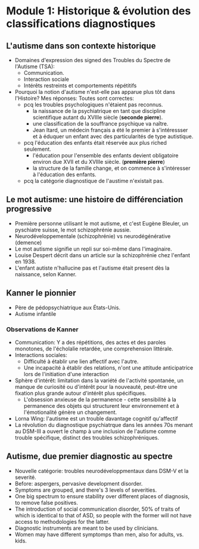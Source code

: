 # Module 1: Historique & évolution des classifications diagnostiques
## L'autisme dans son contexte historique
- Domaines d'expression des signed des Troubles du Spectre de l'Autisme (TSA):
	- Communication.
	- Interaction sociale
	- Intérêts restreints et comportements répétitifs
- Pourquoi la notion d'autisme n'est-elle pas apparue plus tôt dans l'Histoire? Mes réponses: Toutes sont correctes:
	- pcq les troubles psychologiques n'étaient pas reconnus.
		- la naissance de la psychiatrique en tant que discipline scientifique autant du XVIIIe siècle (**seconde pierre**).
		- une classification de la souffrance psychique va naître.
		- Jean Itard, un médecin français a été le premier à s'intéressser et à éduquer un enfant avec des particularités de type autistique.
	- pcq l'éducation des enfants était réservée aux plus riched seulement.
		- l'éducation pour l'ensemble des enfants devient obligatoire environ due XVII et du XVIIIe siècle. (**première pierre**)
		- la structure de la famille change, et on commence à s'intéresser à l'éducation des enfants.
	- pcq la catégorie diagnostique de l'austime n'existait pas.
## Le mot autisme: une histoire de différenciation progressive
- Première personne utilisant le mot autisme, et c'est Eugène Bleuler, un pyschiatre suisse, le mot schizophrénie aussie.
- Neurodéveloppementale (schizophrénie) vs neurodégénérative (demence)
- Le mot autisme signifie un repli sur soi-même dans l'imaginaire.
- Louise Despert décrit dans un article sur la schizophrénie chez l'enfant en 1938.
- L'enfant autiste n'hallucine pas et l'autisme était present dès la naissance, selon Kanner.
## Kanner le pionnier
- Père de pédopsychiatrique aux États-Unis.
- Autisme infantile
### Observations de Kanner
- Communication: Y a des répétitions, des actes et des paroles monotones, de l'écholalie retardée, une comprehension littérale.
- Interactions sociales: 
	+ Difficulté à établir une lien affectif avec l'autre.
	+ Une incapacité à établir des relations, n'ont une attitude anticipatrice lors de l'initiation d'une interaction
- Sphère d'intérêt: limitation dans la variété de l'activité spontanée, un manque de curiosité ou d'intérêt pour la nouveauté, peut-être une fixation plus grande autour d'intérêt plus spécifiques.
	+ L'obsession anxieuse de la permanence - cette sensibilité à la permanence des objets qui structurent leur environnement et à l'émotionalité génère un changement.
- Lorna Wing: l'autisme est un trouble davantage cognitif qu'affectif
- La révolution du diagnostique psychiatrque dans les années 70s menant au DSM-III a ouvert le champ à une inclusion de l'autisme comme trouble spécifique, distinct des troubles schizophréniques.
## Autisme, due premier diagnostic au spectre
- Nouvelle catégorie: troubles neurodéveloppmentaux dans DSM-V et la severité.
- Before: aspergers, pervasive development disorder.
- Symptoms are grouped, and there's 3 levels of severities.
- One big spectrum to ensure stability over different places of diagnosis, to remove false positives.
- The introduction of social communication disorder, 50% of traits of which is identical to that of ASD, so people with the former will not have access to methodologies for the latter.
- Diagnostic instruments are meant to be used by clinicians.
- Women may have different symptomps than men, also for adults, vs. kids.
